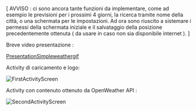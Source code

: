 [ AVVISO : ci sono ancora tante funzioni da implementare, come ad esempio le previsioni per i prossimi 4 giorni, la ricerca tramite nome della città, o una schermata per le impostazioni.
Ad ora sono riuscito a sistemare i permessi della schermata iniziale e il salvataggio della posizione precedentemente ottenuta ( da usare in caso non sia disponibile internet ). ]



Breve video presentazione :

[PresentationSimpleweathergif](https://user-images.githubusercontent.com/117749957/212326854-ba8253d5-7167-4f2f-9c4b-1cb005627476.gif)



Activity di caricamento e logo: 

![FirstActivityScreen](https://user-images.githubusercontent.com/117749957/212327133-458394e7-7613-4a25-b0dd-ab5a30149962.jpg)





Activity con contenuto ottenuto da OpenWeather API : 

![SecondActivityScreen](https://user-images.githubusercontent.com/117749957/212327150-bdddb1d1-e407-4016-ba98-9a3de170a97d.jpg)
